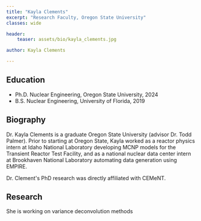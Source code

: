 ```yaml
---
title: "Kayla Clements"
excerpt: "Research Faculty, Oregon State University"
classes: wide

header:
    teaser: assets/bio/kayla_clements.jpg

author: Kayla Clements

---
```


## Education

* Ph.D. Nuclear Engineering, Oregon State University, 2024
* B.S. Nuclear Engineering, University of Florida, 2019

## Biography

Dr. Kayla Clements is a graduate Oregon State University (advisor Dr. Todd Palmer). Prior to starting at Oregon State, Kayla worked as a reactor physics intern at Idaho National Laboratory developing MCNP models for the Transient Reactor Test Facility, and as a national nuclear data center intern at Brookhaven National Laboratory automating data generation using EMPIRE.

Dr. Clement's PhD research was directly affiliated with CEMeNT.

## Research

She is working on variance deconvolution methods